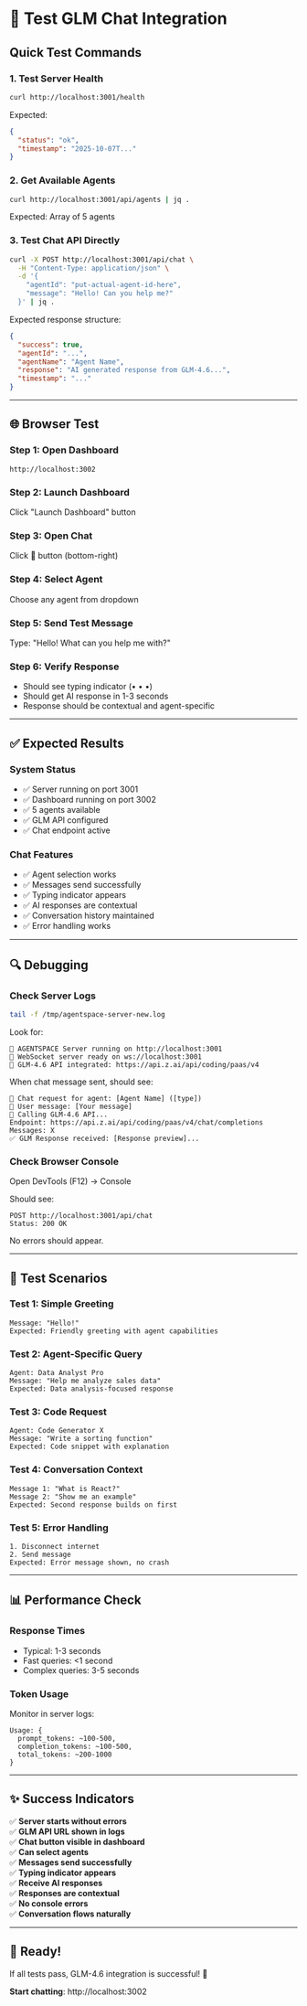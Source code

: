 # 🧪 Test GLM Chat Integration

## Quick Test Commands

### **1. Test Server Health**
```bash
curl http://localhost:3001/health
```

Expected:
```json
{
  "status": "ok",
  "timestamp": "2025-10-07T..."
}
```

### **2. Get Available Agents**
```bash
curl http://localhost:3001/api/agents | jq .
```

Expected: Array of 5 agents

### **3. Test Chat API Directly**
```bash
curl -X POST http://localhost:3001/api/chat \
  -H "Content-Type: application/json" \
  -d '{
    "agentId": "put-actual-agent-id-here",
    "message": "Hello! Can you help me?"
  }' | jq .
```

Expected response structure:
```json
{
  "success": true,
  "agentId": "...",
  "agentName": "Agent Name",
  "response": "AI generated response from GLM-4.6...",
  "timestamp": "..."
}
```

---

## 🌐 Browser Test

### **Step 1: Open Dashboard**
```
http://localhost:3002
```

### **Step 2: Launch Dashboard**
Click "Launch Dashboard" button

### **Step 3: Open Chat**
Click 💬 button (bottom-right)

### **Step 4: Select Agent**
Choose any agent from dropdown

### **Step 5: Send Test Message**
Type: "Hello! What can you help me with?"

### **Step 6: Verify Response**
- Should see typing indicator (• • •)
- Should get AI response in 1-3 seconds
- Response should be contextual and agent-specific

---

## ✅ Expected Results

### **System Status**
- ✅ Server running on port 3001
- ✅ Dashboard running on port 3002
- ✅ 5 agents available
- ✅ GLM API configured
- ✅ Chat endpoint active

### **Chat Features**
- ✅ Agent selection works
- ✅ Messages send successfully
- ✅ Typing indicator appears
- ✅ AI responses are contextual
- ✅ Conversation history maintained
- ✅ Error handling works

---

## 🔍 Debugging

### **Check Server Logs**
```bash
tail -f /tmp/agentspace-server-new.log
```

Look for:
```
🚀 AGENTSPACE Server running on http://localhost:3001
🔌 WebSocket server ready on ws://localhost:3001
🤖 GLM-4.6 API integrated: https://api.z.ai/api/coding/paas/v4
```

When chat message sent, should see:
```
💬 Chat request for agent: [Agent Name] ([type])
📝 User message: [Your message]
🤖 Calling GLM-4.6 API...
Endpoint: https://api.z.ai/api/coding/paas/v4/chat/completions
Messages: X
✅ GLM Response received: [Response preview]...
```

### **Check Browser Console**
Open DevTools (F12) → Console

Should see:
```
POST http://localhost:3001/api/chat
Status: 200 OK
```

No errors should appear.

---

## 🎯 Test Scenarios

### **Test 1: Simple Greeting**
```
Message: "Hello!"
Expected: Friendly greeting with agent capabilities
```

### **Test 2: Agent-Specific Query**
```
Agent: Data Analyst Pro
Message: "Help me analyze sales data"
Expected: Data analysis-focused response
```

### **Test 3: Code Request**
```
Agent: Code Generator X
Message: "Write a sorting function"
Expected: Code snippet with explanation
```

### **Test 4: Conversation Context**
```
Message 1: "What is React?"
Message 2: "Show me an example"
Expected: Second response builds on first
```

### **Test 5: Error Handling**
```
1. Disconnect internet
2. Send message
Expected: Error message shown, no crash
```

---

## 📊 Performance Check

### **Response Times**
- Typical: 1-3 seconds
- Fast queries: <1 second
- Complex queries: 3-5 seconds

### **Token Usage**
Monitor in server logs:
```
Usage: {
  prompt_tokens: ~100-500,
  completion_tokens: ~100-500,
  total_tokens: ~200-1000
}
```

---

## ✨ Success Indicators

✅ **Server starts without errors**  
✅ **GLM API URL shown in logs**  
✅ **Chat button visible in dashboard**  
✅ **Can select agents**  
✅ **Messages send successfully**  
✅ **Typing indicator appears**  
✅ **Receive AI responses**  
✅ **Responses are contextual**  
✅ **No console errors**  
✅ **Conversation flows naturally**  

---

## 🚀 Ready!

If all tests pass, GLM-4.6 integration is successful! 🎉

**Start chatting**: http://localhost:3002

